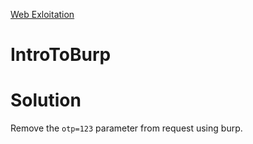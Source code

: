 [Web Exloitation](https://play.picoctf.org/practice/challenge/419?category=1&page=1)

# IntroToBurp

# Solution
Remove the `otp=123` parameter from request using burp.
